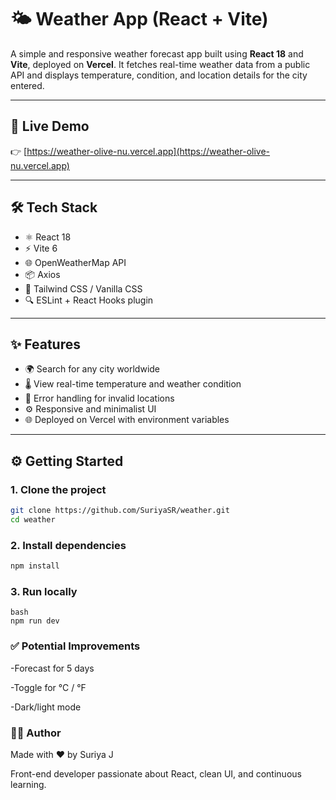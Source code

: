 # 🌤️ Weather App (React + Vite)

A simple and responsive weather forecast app built using **React 18** and **Vite**, deployed on **Vercel**. It fetches real-time weather data from a public API and displays temperature, condition, and location details for the city entered.

---

## 🔗 Live Demo

👉 [https://weather-olive-nu.vercel.app](https://weather-olive-nu.vercel.app)

---

## 🛠️ Tech Stack

- ⚛️ React 18
- ⚡ Vite 6
- 🌐 OpenWeatherMap API
- 📦 Axios
- 🎨 Tailwind CSS / Vanilla CSS
- 🔍 ESLint + React Hooks plugin

---

## ✨ Features

- 🌍 Search for any city worldwide
- 🌡️ View real-time temperature and weather condition
- 🛑 Error handling for invalid locations
- ⚙️ Responsive and minimalist UI
- 🌐 Deployed on Vercel with environment variables

---

## ⚙️ Getting Started

### 1. Clone the project

```bash
git clone https://github.com/SuriyaSR/weather.git
cd weather
```

###  2. Install dependencies
```bash
npm install
```

###  3. Run locally
```
bash
npm run dev
```

###  ✅ Potential Improvements
-Forecast for 5 days

-Toggle for °C / °F

-Dark/light mode

###  👩‍💻 Author
Made with ❤️ by Suriya J

Front-end developer passionate about React, clean UI, and continuous learning.
